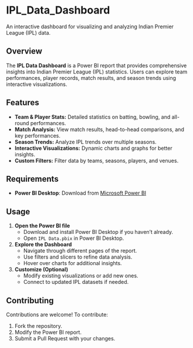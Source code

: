 # IPL_Data_Dashboard
An interactive dashboard for visualizing and analyzing Indian Premier League (IPL) data.

## Overview
The **IPL Data Dashboard** is a Power BI report that provides comprehensive insights into Indian Premier League (IPL) statistics. Users can explore team performances, player records, match results, and season trends using interactive visualizations.

## Features
- **Team & Player Stats:** Detailed statistics on batting, bowling, and all-round performances.
- **Match Analysis:** View match results, head-to-head comparisons, and key performances.
- **Season Trends:** Analyze IPL trends over multiple seasons.
- **Interactive Visualizations:** Dynamic charts and graphs for better insights.
- **Custom Filters:** Filter data by teams, seasons, players, and venues.

## Requirements
- **Power BI Desktop**: Download from [Microsoft Power BI](https://powerbi.microsoft.com/)

## Usage
1. **Open the Power BI file**
   - Download and install Power BI Desktop if you haven’t already.
   - Open `IPL Data.pbix` in Power BI Desktop.
2. **Explore the Dashboard**
   - Navigate through different pages of the report.
   - Use filters and slicers to refine data analysis.
   - Hover over charts for additional insights.
3. **Customize (Optional)**
   - Modify existing visualizations or add new ones.
   - Connect to updated IPL datasets if needed.

## Contributing
Contributions are welcome! To contribute:
1. Fork the repository.
2. Modify the Power BI report.
3. Submit a Pull Request with your changes.



